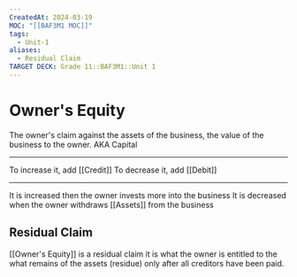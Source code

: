 ```yaml
---
CreatedAt: 2024-03-19
MOC: "[[BAF3M1 MOC]]"
tags:
  - Unit-1
aliases:
  - Residual Claim
TARGET DECK: Grade 11::BAF3M1::Unit 1
---
```

# Owner's Equity
The owner's claim against the assets of the business,  the value of the business to the owner. AKA Capital
___
To increase it, add [[Credit]]
To decrease it, add [[Debit]]
___
It is increased then the owner invests more into the business
It is decreased when the owner withdraws [[Assets]] from the business
<!--ID: 1719346166937-->


## Residual Claim
[[Owner's Equity]] is a residual claim it is what the owner is entitled to the what remains of the assets (residue) only after all creditors have been paid.
<!--ID: 1719346171743-->

